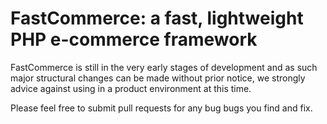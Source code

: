 FastCommerce: a fast, lightweight PHP e-commerce framework
===========================================================

FastCommerce is still in the very early stages of development and as such major structural changes can be made without prior notice, we strongly advice against using in a product environment at this time.

Please feel free to submit pull requests for any bug bugs you find and fix.
